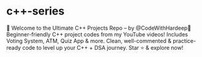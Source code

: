 # c++-series
🚀 Welcome to the Ultimate C++ Projects Repo – by @CodeWithHardeep🚀 Beginner-friendly C++ project codes from my YouTube videos! Includes Voting System, ATM, Quiz App &amp; more. Clean, well-commented &amp; practice-ready code to level up your C++ + DSA journey. Star ⭐ &amp; explore now!

